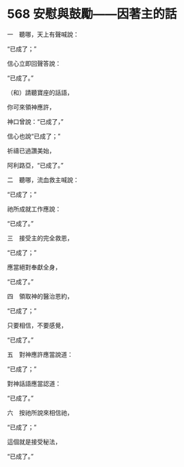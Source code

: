 # 568 安慰與鼓勵——因著主的話

一　聽哪，天上有聲喊說：

“已成了；”

信心立即回聲答說：

“已成了。”

（和）請聽寶座的話語，

你可來領神應許，

神口曾說：“已成了，”

信心也說“已成了；”

祈禱已過讚美始，

阿利路亞，“已成了。”

二　聽哪，流血救主喊說：

“已成了；”

祂所成就工作應說：

“已成了。”

三　接受主的完全救恩，

“已成了；”

應當絕對奉獻全身，

“已成了。”

四　領取神的醫治恩約，

“已成了；”

只要相信，不要感覺，

“已成了。”

五　對神應許應當說道：

“已成了；”

對神話語應當認道：

“已成了。”

六　按祂所說來相信祂，

“已成了；”

這個就是接受秘法，

“已成了。”

